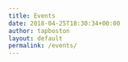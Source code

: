 ```yaml
---
title: Events
date: 2018-04-25T18:30:34+00:00
author: tapboston
layout: default
permalink: /events/
---
```

